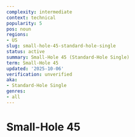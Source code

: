 ```yaml
---
complexity: intermediate
context: technical
popularity: 5
pos: noun
regions:
- US
slug: small-hole-45-standard-hole-single
status: active
summary: Small-Hole 45 (Standard-Hole Single)
term: Small-Hole 45
updated: '2025-10-06'
verification: unverified
aka:
- Standard-Hole Single
genres:
- all
---
```


# Small-Hole 45

